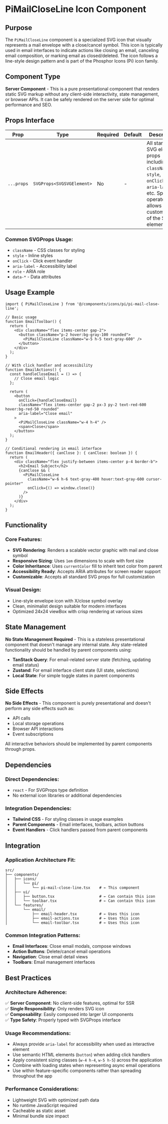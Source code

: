# PiMailCloseLine Icon Component

## Purpose

The `PiMailCloseLine` component is a specialized SVG icon that visually represents a mail envelope with a close/cancel symbol. This icon is typically used in email interfaces to indicate actions like closing an email, canceling email composition, or marking email as closed/deleted. The icon follows a line-style design pattern and is part of the Phosphor Icons (Pi) icon family.

## Component Type

**Server Component** - This is a pure presentational component that renders static SVG markup without any client-side interactivity, state management, or browser APIs. It can be safely rendered on the server side for optimal performance and SEO.

## Props Interface

| Prop | Type | Required | Default | Description |
|------|------|----------|---------|-------------|
| `...props` | `SVGProps<SVGSVGElement>` | No | - | All standard SVG element props including `className`, `style`, `onClick`, `aria-label`, etc. Spread operator allows full customization of the SVG element. |

### Common SVGProps Usage:
- `className` - CSS classes for styling
- `style` - Inline styles
- `onClick` - Click event handler
- `aria-label` - Accessibility label
- `role` - ARIA role
- `data-*` - Data attributes

## Usage Example

```tsx
import { PiMailCloseLine } from '@/components/icons/pi/pi-mail-close-line';

// Basic usage
function EmailToolbar() {
  return (
    <div className="flex items-center gap-2">
      <button className="p-2 hover:bg-gray-100 rounded">
        <PiMailCloseLine className="w-5 h-5 text-gray-600" />
      </button>
    </div>
  );
}

// With click handler and accessibility
function EmailActions() {
  const handleCloseEmail = () => {
    // Close email logic
  };

  return (
    <button 
      onClick={handleCloseEmail}
      className="flex items-center gap-2 px-3 py-2 text-red-600 hover:bg-red-50 rounded"
      aria-label="Close email"
    >
      <PiMailCloseLine className="w-4 h-4" />
      <span>Close</span>
    </button>
  );
}

// Conditional rendering in email interface
function EmailHeader({ canClose }: { canClose: boolean }) {
  return (
    <div className="flex justify-between items-center p-4 border-b">
      <h2>Email Subject</h2>
      {canClose && (
        <PiMailCloseLine 
          className="w-6 h-6 text-gray-400 hover:text-gray-600 cursor-pointer"
          onClick={() => window.close()}
        />
      )}
    </div>
  );
}
```

## Functionality

### Core Features:
- **SVG Rendering**: Renders a scalable vector graphic with mail and close symbol
- **Responsive Sizing**: Uses `1em` dimensions to scale with font size
- **Color Inheritance**: Uses `currentColor` fill to inherit text color from parent
- **Accessibility Ready**: Accepts ARIA attributes for screen reader support
- **Customizable**: Accepts all standard SVG props for full customization

### Visual Design:
- Line-style envelope icon with X/close symbol overlay
- Clean, minimalist design suitable for modern interfaces
- Optimized 24x24 viewBox with crisp rendering at various sizes

## State Management

**No State Management Required** - This is a stateless presentational component that doesn't manage any internal state. Any state-related functionality should be handled by parent components using:
- **TanStack Query**: For email-related server state (fetching, updating email status)
- **Zustand**: For email interface client state (UI state, selections)
- **Local State**: For simple toggle states in parent components

## Side Effects

**No Side Effects** - This component is purely presentational and doesn't perform any side effects such as:
- API calls
- Local storage operations
- Browser API interactions
- Event subscriptions

All interactive behaviors should be implemented by parent components through props.

## Dependencies

### Direct Dependencies:
- `react` - For SVGProps type definition
- No external icon libraries or additional dependencies

### Integration Dependencies:
- **Tailwind CSS** - For styling classes in usage examples
- **Parent Components** - Email interfaces, toolbars, action buttons
- **Event Handlers** - Click handlers passed from parent components

## Integration

### Application Architecture Fit:
```
src/
├── components/
│   ├── icons/
│   │   └── pi/
│   │       └── pi-mail-close-line.tsx    # ← This component
│   ├── ui/
│   │   ├── button.tsx                    # ← Can contain this icon
│   │   └── toolbar.tsx                   # ← Can contain this icon
│   └── features/
│       └── email/
│           ├── email-header.tsx          # ← Uses this icon
│           ├── email-actions.tsx         # ← Uses this icon
│           └── email-toolbar.tsx         # ← Uses this icon
```

### Common Integration Patterns:
- **Email Interfaces**: Close email modals, compose windows
- **Action Buttons**: Delete/cancel email operations
- **Navigation**: Close email detail views
- **Toolbars**: Email management interfaces

## Best Practices

### Architecture Adherence:
✅ **Server Component**: No client-side features, optimal for SSR  
✅ **Single Responsibility**: Only renders SVG icon  
✅ **Composability**: Easily composed into larger UI components  
✅ **Type Safety**: Properly typed with SVGProps interface  

### Usage Recommendations:
- Always provide `aria-label` for accessibility when used as interactive element
- Use semantic HTML elements (`button`) when adding click handlers
- Apply consistent sizing classes (`w-4 h-4`, `w-5 h-5`) across the application
- Combine with loading states when representing async email operations
- Use within feature-specific components rather than spreading throughout the app

### Performance Considerations:
- Lightweight SVG with optimized path data
- No runtime JavaScript required
- Cacheable as static asset
- Minimal bundle size impact